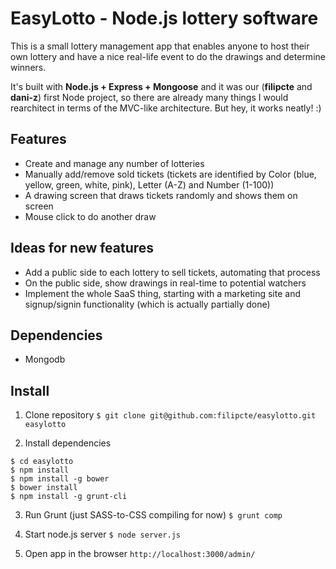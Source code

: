 EasyLotto - Node.js lottery software
=====

This is a small lottery management app that enables anyone to host their own lottery and have a nice real-life event to do the drawings and determine winners. 

It's built with **Node.js + Express + Mongoose** and it was our (**filipcte** and **dani-z**) first Node project, so there are already many things I would rearchitect in terms of the MVC-like architecture. But hey, it works neatly! :)

## Features
	
* Create and manage any number of lotteries
* Manually add/remove sold tickets (tickets are identified by Color (blue, yellow, green, white, pink), Letter (A-Z) and Number (1-100))
* A drawing screen that draws tickets randomly and shows them on screen
* Mouse click to do another draw

## Ideas for new features

* Add a public side to each lottery to sell tickets, automating that process
* On the public side, show drawings in real-time to potential watchers
* Implement the whole SaaS thing, starting with a marketing site and signup/signin functionality (which is actually partially done)

## Dependencies

* Mongodb

## Install

1. Clone repository
`$ git clone git@github.com:filipcte/easylotto.git easylotto`

2. Install dependencies
```
$ cd easylotto
$ npm install
$ npm install -g bower
$ bower install
$ npm install -g grunt-cli
```

3. Run Grunt (just SASS-to-CSS compiling for now)
`$ grunt comp`

4. Start node.js server
`$ node server.js`

5. Open app in the browser
`http://localhost:3000/admin/`